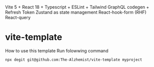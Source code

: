 Vite 5 + React 18 + Typescript + ESLint + Tailwind
GraphQL codegen + Refresh Token
Zustand as state management
React-hook-form (RHF)
React-query
# vite-template

How to use this template
Run folowwing command 
```
npx degit git@github.com:The-Alzhemist/vite-template myproject
```

